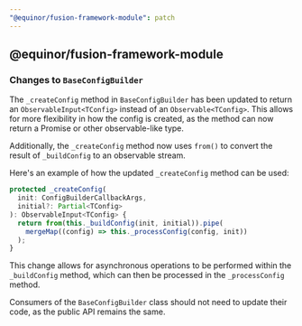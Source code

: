 ```yaml
---
"@equinor/fusion-framework-module": patch
---
```


## @equinor/fusion-framework-module

### Changes to `BaseConfigBuilder`

The `_createConfig` method in `BaseConfigBuilder` has been updated to return an `ObservableInput<TConfig>` instead of an `Observable<TConfig>`. 
This allows for more flexibility in how the config is created, as the method can now return a Promise or other observable-like type.

Additionally, the `_createConfig` method now uses `from()` to convert the result of `_buildConfig` to an observable stream.

Here's an example of how the updated `_createConfig` method can be used:

```typescript
protected _createConfig(
  init: ConfigBuilderCallbackArgs,
  initial?: Partial<TConfig>
): ObservableInput<TConfig> {
  return from(this._buildConfig(init, initial)).pipe(
    mergeMap((config) => this._processConfig(config, init))
  );
}
```

This change allows for asynchronous operations to be performed within the `_buildConfig` method, which can then be processed in the `_processConfig` method.

Consumers of the `BaseConfigBuilder` class should not need to update their code, as the public API remains the same.